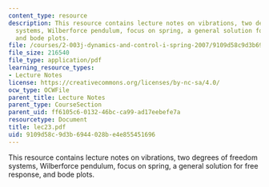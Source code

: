 ```yaml
---
content_type: resource
description: This resource contains lecture notes on vibrations, two degrees of freedom
  systems, Wilberforce pendulum, focus on spring, a general solution for free response,
  and bode plots.
file: /courses/2-003j-dynamics-and-control-i-spring-2007/9109d58c9d3b6944028be4e855451696_lec23.pdf
file_size: 216540
file_type: application/pdf
learning_resource_types:
- Lecture Notes
license: https://creativecommons.org/licenses/by-nc-sa/4.0/
ocw_type: OCWFile
parent_title: Lecture Notes
parent_type: CourseSection
parent_uid: ff6105c6-0132-46bc-ca99-ad17eebefe7a
resourcetype: Document
title: lec23.pdf
uid: 9109d58c-9d3b-6944-028b-e4e855451696
---
```

This resource contains lecture notes on vibrations, two degrees of freedom systems, Wilberforce pendulum, focus on spring, a general solution for free response, and bode plots.